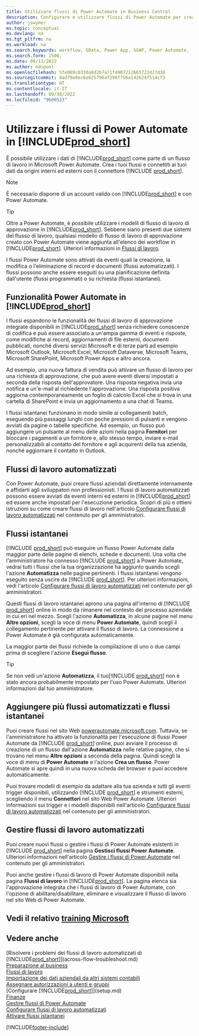 ```yaml
---
title: Utilizzare flussi di Power Automate in Business Central
description: Configurare e utilizzare flussi di Power Automate per creare o modificare i dati di Business Central.
author: jswymer
ms.topic: conceptual
ms.devlang: na
ms.tgt_pltfrm: na
ms.workload: na
ms.search.keywords: workflow, OData, Power App, SOAP, Power Automate,
ms.search.form: 1500,
ms.date: 09/13/2022
ms.author: edupont
ms.openlocfilehash: 5fe089c0330a8d2b7a71f4907212665722d27d38
ms.sourcegitcommit: 8ad79e0ec6e625796af298f756a142624f514cf3
ms.translationtype: HT
ms.contentlocale: it-IT
ms.lasthandoff: 09/30/2022
ms.locfileid: "9606523"
---
```

# <a name="use-power-automate-flows-in-prod_short"></a>Utilizzare i flussi di Power Automate in [!INCLUDE[prod_short](includes/prod_short.md)]

È possibile utilizzare i dati di [!INCLUDE[prod_short](includes/prod_short.md)] come parte di un flusso di lavoro in Microsoft Power Automate. Crea i tuoi flussi e connettiti ai tuoi dati da origini interni ed esterni con il connettore [!INCLUDE [prod_short](includes/prod_short.md)].

> [!NOTE]
> È necessario disporre di un account valido con [!INCLUDE[prod_short](includes/prod_short.md)] e con Power Automate.  

> [!TIP]
> Oltre a Power Automate, è possibile utilizzare i modelli di flusso di lavoro di approvazione in [!INCLUDE[prod_short](includes/prod_short.md)]. Sebbene siano presenti due sistemi del flusso di lavoro, qualsiasi modello di flusso di lavoro di approvazione creato con Power Automate viene aggiunta all'elenco dei workflow in [!INCLUDE[prod_short](includes/prod_short.md)]. Ulteriori informazioni in [Flussi di lavoro](across-workflow.md).

I flussi Power Automate sono attivati da eventi quali la creazione, la modifica o l'eliminazione di record e documenti (flussi automatizzati). I flussi possono anche essere eseguiti su una pianificazione definita dall'utente (flussi programmati) o su richiesta (flussi istantanei).

## <a name="power-automate-features-in-prod_short"></a>Funzionalità Power Automate in [!INCLUDE[prod_short](includes/prod_short.md)]

I flussi espandono le funzionalità dei flussi di lavoro di approvazione integrate disponibili in [!INCLUDE[prod_short](includes/prod_short.md)] senza richiedere conoscenze di codifica e può essere associato a un'ampia gamma di eventi e risposte, come modifiche ai record, aggiornamenti di file esterni, documenti pubblicati, nonché diversi servizi Microsoft e di terze parti ad esempio Microsoft Outlook, Microsoft Excel, Microsoft Dataverse, Microsoft Teams, Microsoft SharePoint, Microsoft Power Apps e altro ancora.

Ad esempio, una nuova fattura di vendita può attivare un flusso di lavoro per una richiesta di approvazione, che può avere eventi diversi impostati a seconda della risposta dell'approvatore. Una risposta negativa invia una notifica e un'e-mail al richiedente l'approvazione. Una risposta positiva aggiorna contemporaneamente un foglio di calcolo Excel che si trova in una cartella di SharePoint e invia un aggiornamento a una chat di Teams.

I flussi istantanei funzionano in modo simile ai collegamenti batch, eseguendo più passaggi lunghi con poche pressioni di pulsanti e vengono avviati da pagine o tabelle specifiche. Ad esempio, un flusso può aggiungere un pulsante al menu delle azioni nella pagina **Fornitori** per bloccare i pagamenti a un fornitore e, allo stesso tempo, inviare e-mail personalizzabili al contatto del fornitore e agli acquirenti della tua azienda, nonché aggiornare il contatto in Outlook.

## <a name="automated-workflows"></a>Flussi di lavoro automatizzati

Con Power Automate, puoi creare flussi aziendali direttamente internamente e affidarti agli sviluppatori non professionisti. I flussi di lavoro automatizzati possono essere avviati da eventi interni ed esterni in [!INCLUDE[prod_short](includes/prod_short.md)] ed essere anche impostati per l'esecuzione periodica. Scopri di più e ottieni istruzioni su come creare flussi di lavoro nell'articolo [Configurare flussi di lavoro automatizzati](/dynamics365/business-central/dev-itpro/powerplatform/automate-workflows) nel contenuto per gli amministratori.

## <a name="instant-flows"></a>Flussi istantanei

[!INCLUDE [prod_short](includes/prod_short.md)] può eseguire un flusso Power Automate dalla maggior parte delle pagine di elenchi, schede e documenti. Una volta che l'amministratore ha connesso [!INCLUDE [prod_short](includes/prod_short.md)] a Power Automate, vedrai tutti i flussi che la tua organizzazione ha aggiunto quando scegli l'azione **Automatizza** nelle pagine pertinenti. I flussi istantanei vengono eseguito senza uscire da [!INCLUDE [prod_short](includes/prod_short.md)]. Per ulteriori informazioni, vedi l'articolo [Configurare flussi di lavoro automatizzati](/dynamics365/business-central/dev-itpro/powerplatform/automate-workflows) nel contenuto per gli amministratori.

Questi flussi di lavoro istantanei aprono una pagina all'interno di [!INCLUDE [prod_short](includes/prod_short.md)] online in modo da rimanere nel contesto del processo aziendale in cui eri nel mezzo. Scegli l'azione **Automatizza**, in alcune pagine nel menu **Altre opzioni**, scegli la voce di menu **Power Automate**, quindi scegli il collegamento pertinente per attivare il flusso di lavoro. La connessione a Power Automate è già configurata automaticamente.

La maggior parte dei flussi richiede la compilazione di uno o due campi prima di scegliere l'azione **Esegui flusso**.

> [!TIP]
> Se non vedi un'azione **Automatizza**, il tuo[!INCLUDE [prod_short](includes/prod_short.md)] non è stato ancora probabilmente impostato per l'uso Power Automate. Ulteriori informazioni dal tuo amministratore.

## <a name="add-more-automated-flows-and-instant-flows"></a>Aggiungere più flussi automatizzati e flussi istantanei

Puoi creare flussi nel sito Web [powerautomate.microsoft.com](https://powerautomate.microsoft.com). Tuttavia, se l'amministratore ha attivato la funzionalità per l'esecuzione di flussi Power Automate da [!INCLUDE [prod_short](includes/prod_short.md)] online, puoi avviare il processo di creazione di un flusso dall'azione **Automatizza** nelle relative pagine, che si trovano nel menu **Altre opzioni** a seconda della pagina. Quindi scegli la voce di menu di **Power Automate** e l'azione **Crea un flusso**. Power Automate si apre quindi in una nuova scheda del browser e puoi accedere automaticamente.

Puoi trovare modelli di esempio da adattare alla tua azienda e tutti gli eventi trigger disponibili, utilizzando [!INCLUDE [prod_short](includes/prod_short.md)] e strumenti esterni, scegliendo il menu **Connettori** nel sito Web Power Automate. Ulteriori informazioni sui trigger e i modelli disponibili nell'articolo [Configurare flussi di lavoro automatizzati](/dynamics365/business-central/dev-itpro/powerplatform/automate-workflows) nel contenuto per gli amministratori.

## <a name="manage-automated-workflows"></a>Gestire flussi di lavoro automatizzati

Puoi creare nuovi flussi o gestire i flussi di Power Automate esistenti in [!INCLUDE [prod_short](includes/prod_short.md)] nella pagina **Gestisci flussi Power Automate**. Ulteriori informazioni nell'articolo [Gestire i flussi di Power Automate](/dynamics365/business-central/dev-itpro/powerplatform/manage-power-automate-flows) nel contenuto per gli amministratori.

Puoi anche gestire i flussi di lavoro di Power Automate disponibili nella pagina **Flussi di lavoro** in [!INCLUDE[prod_short](includes/prod_short.md)]. La pagina elenca sia l'approvazione integrata che i flussi di lavoro di Power Automate, con l'opzione di abilitare/disabilitare, eliminare e visualizzare il flusso di lavoro nel sito Web di Power Automate.

## <a name="see-related-microsoft-training"></a>Vedi il relativo [training Microsoft](/training/modules/use-power-automate/)

## <a name="see-also"></a>Vedere anche

[Risolvere i problemi dei flussi di lavoro automatizzati di [!INCLUDE[prod_short](includes/prod_short.md)]](across-flow-troubleshoot.md)  
[Preparazione al business](ui-get-ready-business.md)  
[Flussi di lavoro](across-workflow.md)  
[Importazione dei dati aziendali da altri sistemi contabili](across-import-data-configuration-packages.md)  
[Assegnare autorizzazioni a utenti e gruppi](ui-define-granular-permissions.md)  
[Configurare [!INCLUDE[prod_short](includes/prod_short.md)]](setup.md)  
[Finanze](finance.md)  
[Gestire flussi di Power Automate](/dynamics365/business-central/dev-itpro/powerplatform/manage-power-automate-flows)  
[Configurare flussi di lavoro automatizzati](/dynamics365/business-central/dev-itpro/powerplatform/automate-workflows)  
[Attivare flussi istantanei](/dynamics365/business-central/dev-itpro/powerplatform/instant-flows)  

[!INCLUDE[footer-include](includes/footer-banner.md)]
